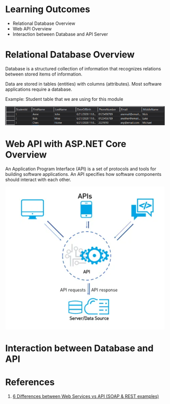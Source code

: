 # Learning Outcomes
- Relational Database Overview
- Web API Overview
- Interaction between Database and API Server

# Relational Database Overview
Database is a structured collection of information that recognizes relations between stored items of information.

Data are stored in tables (entities) with columns (attributes).
Most software applications require a database.

Example: Student table that we are using for this module

![StudentTable](./img/dbdata.PNG)

# Web API with ASP.NET Core Overview
An Application Program Interface (API) is a set of protocols and tools for building software applications. An API specifies how software components should interact with each other.

![APIs](./img/apis.PNG)

# Interaction between Database and API

# References
1. [6 Differences between Web Services vs API (SOAP & REST examples)](https://testautomationresources.com/api-testing/differences-web-services-api/)
